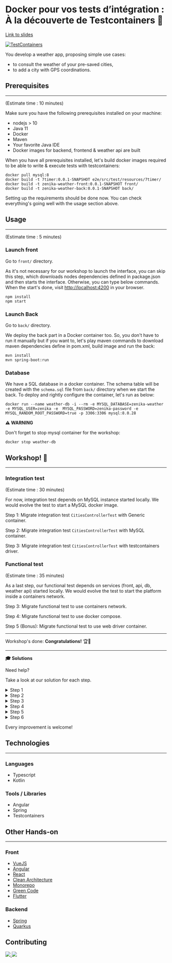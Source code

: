# Docker pour vos tests d’intégration : À la découverte de Testcontainers 🐳

[Link to slides](https://ps.w.org/under-construction-page/assets/screenshot-2.png?rev=1840052)

[![TestContainers](https://d33wubrfki0l68.cloudfront.net/a661dbbe55be3e9cb77889f24835a44c6daf53c2/ce0aa/logo.png)](https://www.testcontainers.org/)


You develop a weather app, proposing simple use cases:
- to consult the weather of your pre-saved cities, 
- to add a city with GPS coordinations.

## Prerequisites

---
(Estimate time : 10 minutes)

Make sure you have the following prerequisites installed on your machine:

- nodejs > 10
- Java 11
- Docker
- Maven
- Your favorite Java IDE
- Docker images for backend, frontend & weather api are built 

When you have all prerequisites installed, let's build docker images required to be able to write & execute tests with testcontainers:

```
docker pull mysql:8
docker build -t 7timer:0.0.1-SNAPSHOT e2e/src/test/resources/7timer/
docker build -t zenika-weather-front:0.0.1-SNAPSHOT front/  
docker build -t zenika-weather-back:0.0.1-SNAPSHOT back/ 
```

Setting up the requirements should be done now.
You can check everything's going well with the usage section above.


## Usage

---
(Estimate time : 5 minutes)

### Launch front

Go to `front/` directory.

As it's not necessary for our workshop to launch the interface, you can skip this step, which downloads nodes dependencies defined in package.json and then starts the interface.
Otherwise, you can type below commands.
When the start's done, visit [http://localhost:4200](http://localhost:4200) in your browser.

```
npm install
npm start 
```

### Launch Back

Go to `back/` directory.

We deploy the back part in a Docker container too. So, you don't have to run it manually but if you want to, let's play maven commands to download maven dependencies define in pom.xml, build image and run the back:

```
mvn install
mvn spring-boot:run 
```

### Database

We have a SQL database in a docker container.
The schema table will be created with the ``schema.sql`` file from ``back/`` directory when we start the back.
To deploy and rightly configure the container, let's run as below:

```
docker run --name weather-db -i --rm -e MYSQL_DATABASE=zenika-weather -e MYSQL_USER=zenika -e  MYSQL_PASSWORD=zenika-password -e MYSQL_RANDOM_ROOT_PASSWORD=true -p 3306:3306 mysql:8.0.28
```

**⚠️ WARNING**

Don't forget to stop mysql container for the workshop:

```
docker stop weather-db
```

## Workshop! 🚀️

---

### Integration test
(Estimate time : 30 minutes)

For now, integration test depends on MySQL instance started locally. We would evolve the test to start a MySQL docker image.

Step 1: Migrate integration test `CitiesControllerTest` with Generic container.

Step 2: Migrate integration test `CitiesControllerTest` with MySQL container.

Step 3: Migrate integration test `CitiesControllerTest` with testcontainers driver.

### Functional test
(Estimate time : 35 minutes)

As a last step, our functional test depends on services (front, api, db, weather api) started locally. We would evolve the test to start the platform inside a containers network.

Step 3: Migrate functional test to use containers network.

Step 4: Migrate functional test to use docker compose.

Step 5 (Bonus): Migrate functional test to use web driver container.

---

Workshop's done: **Congratulations!** 🏆️🎉

---
**🎓 Solutions**

Need help? 

Take a look at our solution for each step. 

<details>
  <summary>Step 1 </summary>
  https://github.com/Zenika/grenoble-hands-on-back-testcontainers/compare/master...step-1
</details>

<details>
  <summary>Step 2</summary>
  https://github.com/Zenika/grenoble-hands-on-back-testcontainers/compare/step-1...step-2
</details>

<details>
  <summary>Step 3</summary>
  https://github.com/Zenika/grenoble-hands-on-back-testcontainers/compare/step-2...step-3
</details>

<details>
  <summary>Step 4</summary>
  https://github.com/Zenika/grenoble-hands-on-back-testcontainers/compare/step-3...step-4
</details>

<details>
  <summary>Step 5</summary>
  https://github.com/Zenika/grenoble-hands-on-back-testcontainers/compare/step-4...step-5
</details>

<details>
  <summary>Step 6</summary>
  https://github.com/Zenika/grenoble-hands-on-back-testcontainers/compare/step-5...step-6
</details>

Every improvement is welcome!


## Technologies

---

### Languages

* Typescript
* Kotlin

### Tools / Libraries

* Angular
* Spring
* Testcontainers

## Other Hands-on

---

### Front

* [VueJS](https://github.com/Zenika/grenoble-hands-on-vuejs)
* [Angular](https://github.com/Zenika/grenoble-hands-on-angular)
* [React](https://github.com/Zenika/grenoble-hands-on-react)
* [Clean Architecture](https://github.com/Zenika/grenoble-hands-on-front-clean-architecture)
* [Monorepo](https://github.com/Zenika/grenoble-hands-on-lerna)
* [Green Code](https://github.com/Zenika/grenoble-hands-on-front-green-code)
* [Flutter](https://github.com/Zenika/grenoble-hands-on-flutter)

### Backend

* [Spring](https://github.com/Zenika/grenoble-hands-on-spring)
* [Quarkus](https://github.com/Zenika/grenoble-hands-on-quarkus)


## Contributing

<a href="https://github.com/mchoraine">
  <img src="https://github.com/mchoraine.png?size=50">
</a>
<a href="https://github.com/MrcdJ">
  <img src="https://github.com/MrcdJ.png?size=50">
</a>


